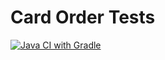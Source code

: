 # Card Order Tests
[![Java CI with Gradle](https://github.com/AleksandrQAspb/card-order-tests/actions/workflows/gradle.yml/badge.svg)](https://github.com/AleksandrQAspb/card-order-tests/actions/workflows/gradle.yml)
